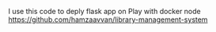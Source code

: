 I use this code to deply flask app on Play with docker node <br>
https://github.com/hamzaavvan/library-management-system